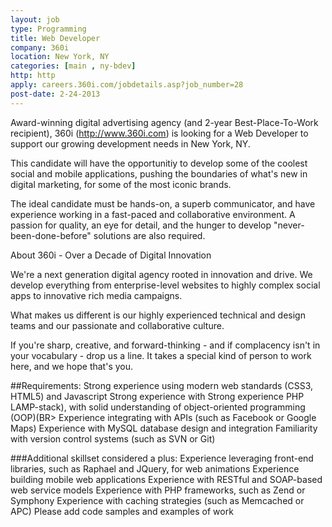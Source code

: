 ```yaml
---
layout: job
type: Programming
title: Web Developer
company: 360i
location: New York, NY
categories: [main , ny-bdev]
http: http
apply: careers.360i.com/jobdetails.asp?job_number=28
post-date: 2-24-2013
---
```


Award-winning digital advertising agency (and 2-year Best-Place-To-Work recipient), 360i (<http://www.360i.com>) is looking for a Web Developer to support our growing development needs in New York, NY.

This candidate will have the opportunitiy to develop some of the coolest social and mobile applications, pushing the boundaries of what's new in digital marketing, for some of the most iconic brands.

The ideal candidate must be hands-on, a superb communicator, and have experience working in a fast-paced and collaborative environment. A passion for quality, an eye for detail, and the hunger to develop "never-been-done-before" solutions are also required.

About 360i - Over a Decade of Digital Innovation

We're a next generation digital agency rooted in innovation and drive. We develop everything from enterprise-level websites to highly complex social apps to innovative rich media campaigns.

What makes us different is our highly experienced technical and design teams and our passionate and collaborative culture.

If you're sharp, creative, and forward-thinking - and if complacency isn't in your vocabulary - drop us a line. It takes a special kind of person to work here, and we hope that's you.

##Requirements:
Strong experience using modern web standards (CSS3, HTML5) and Javascript Strong experience with
Strong experience PHP LAMP-stack), with solid understanding of object-oriented programming (OOP)(BR> Experience integrating with APIs (such as Facebook or Google Maps)
Experience with MySQL database design and integration
Familiarity with version control systems (such as SVN or Git)

###Additional skillset considered a plus:
Experience leveraging front-end libraries, such as Raphael and JQuery, for web animations Experience building mobile web applications Experience with RESTful and SOAP-based web service models Experience with PHP frameworks, such as Zend or Symphony Experience with caching strategies (such as Memcached or APC) Please add code samples and examples of work 